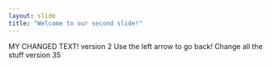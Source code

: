 ```yaml
---
layout: slide
title: "Welcome to our second slide!"
---
```

MY CHANGED TEXT! version 2
Use the left arrow to go back!
Change all the stuff version 35
